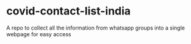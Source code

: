 # covid-contact-list-india
A repo to collect all the information from whatsapp groups into a single webpage for easy access
